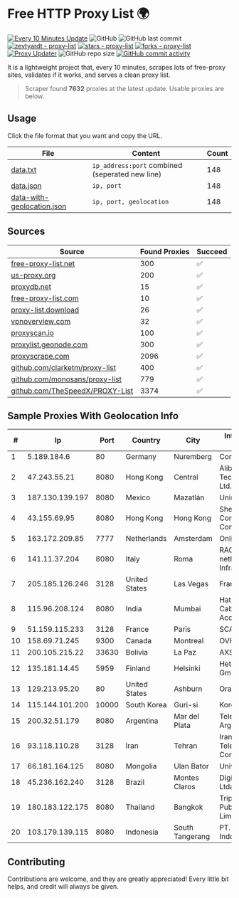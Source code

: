 
# Free HTTP Proxy List 🌍

[![Every 10 Minutes Update](https://github.com/mertguvencli/http-proxy-list/actions/workflows/main.yml/badge.svg?branch=main)](https://github.com/mertguvencli/http-proxy-list/actions/workflows/main.yml)
![GitHub](https://img.shields.io/github/license/mertguvencli/http-proxy-list)
![GitHub last commit](https://img.shields.io/github/last-commit/mertguvencli/http-proxy-list)
[![zevtyardt - proxy-list](https://img.shields.io/static/v1?label=zevtyardt&message=proxy-list&color=blue&logo=github)](https://github.com/zevtyardt/proxy-list "Go to GitHub repo")
[![stars - proxy-list](https://img.shields.io/github/stars/zevtyardt/proxy-list?style=social)](https://github.com/zevtyardt/proxy-list)
[![forks - proxy-list](https://img.shields.io/github/forks/zevtyardt/proxy-list?style=social)](https://github.com/zevtyardt/proxy-list)
[![Proxy Updater](https://github.com/zevtyardt/proxy-list/workflows/Proxy%20Updater/badge.svg)](https://github.com/zevtyardt/proxy-list/actions?query=workflow:"Proxy+Updater")
![GitHub repo size](https://img.shields.io/github/repo-size/zevtyardt/proxy-list)
[![GitHub commit activity](https://img.shields.io/github/commit-activity/m/zevtyardt/proxy-list?logo=commits)](https://github.com/zevtyardt/proxy-list/commits/main)

It is a lightweight project that, every 10 minutes, scrapes lots of free-proxy sites, validates if it works, and serves a clean proxy list.

> Scraper found **7632** proxies at the latest update. Usable proxies are below.

## Usage

Click the file format that you want and copy the URL.

|File|Content|Count|
|----|-------|-----|
|[data.txt](https://raw.githubusercontent.com/mertguvencli/http-proxy-list/main/proxy-list/data.txt)|`ip_address:port` combined (seperated new line)|148|
|[data.json](https://raw.githubusercontent.com/mertguvencli/http-proxy-list/main/proxy-list/data.json)|`ip, port`|148|
|[data-with-geolocation.json](https://raw.githubusercontent.com/mertguvencli/http-proxy-list/main/proxy-list/data-with-geolocation.json)|`ip, port, geolocation`|148|

## Sources

|Source|Found Proxies|Succeed|
|------|-------------|-------|
|[free-proxy-list.net](https://free-proxy-list.net)|300|✅|
|[us-proxy.org](https://www.us-proxy.org)|200|✅|
|[proxydb.net](http://proxydb.net)|15|✅|
|[free-proxy-list.com](https://free-proxy-list.com/?page=&port=&type%5B%5D=http&type%5B%5D=https&up_time=0&search=Search)|10|✅|
|[proxy-list.download](https://www.proxy-list.download/HTTP)|26|✅|
|[vpnoverview.com](https://vpnoverview.com/privacy/anonymous-browsing/free-proxy-servers)|32|✅|
|[proxyscan.io](https://www.proxyscan.io)|100|✅|
|[proxylist.geonode.com](https://proxylist.geonode.com/api/proxy-list?limit=300&page=1&sort_by=lastChecked&sort_type=desc&protocols=http,https)|300|✅|
|[proxyscrape.com](https://api.proxyscrape.com/v2/?request=displayproxies&protocol=http&timeout=10000&country=all&ssl=all&anonymity=all)|2096|✅|
|[github.com/clarketm/proxy-list](https://raw.githubusercontent.com/clarketm/proxy-list/master/proxy-list-raw.txt)|400|✅|
|[github.com/monosans/proxy-list](https://raw.githubusercontent.com/monosans/proxy-list/main/proxies/http.txt)|779|✅|
|[github.com/TheSpeedX/PROXY-List](https://raw.githubusercontent.com/TheSpeedX/PROXY-List/master/http.txt)|3374|✅|


## Sample Proxies With Geolocation Info

|#|Ip|Port|Country|City|Internet Service Provider|
|-|--|----|-------|----|-------------------------|
|1|5.189.184.6|80|Germany|Nuremberg|Contabo GmbH|
|2|47.243.55.21|8080|Hong Kong|Central|Alibaba (US) Technology Co., Ltd.|
|3|187.130.139.197|8080|Mexico|Mazatlán|Uninet S.A. de C.V.|
|4|43.155.69.95|8080|Hong Kong|Hong Kong|Shenzhen Tencent Computer Systems Company Limited|
|5|163.172.209.85|7777|Netherlands|Amsterdam|Online SAS NL|
|6|141.11.37.204|8080|Italy|Roma|RACK400 com netherlands Infrastructure|
|7|205.185.126.246|3128|United States|Las Vegas|FranTech Solutions|
|8|115.96.208.124|8080|India|Mumbai|Hathway IP over Cable Internet Access|
|9|51.159.115.233|3128|France|Paris|SCALEWAY|
|10|158.69.71.245|9300|Canada|Montreal|OVH SAS|
|11|200.105.215.22|33630|Bolivia|La Paz|AXS Bolivia S. A.|
|12|135.181.14.45|5959|Finland|Helsinki|Hetzner Online GmbH|
|13|129.213.95.20|80|United States|Ashburn|Oracle Corporation|
|14|115.144.101.200|10000|South Korea|Guri-si|Korea Telecom|
|15|200.32.51.179|8080|Argentina|Mar del Plata|Telefonica de Argentina|
|16|93.118.110.28|3128|Iran|Tehran|Iran Telecommunication Company PJS|
|17|66.181.164.125|8080|Mongolia|Ulan Bator|Univision LLC|
|18|45.236.162.240|3128|Brazil|Montes Claros|Digitus Informatica Ltda - ME|
|19|180.183.122.175|8080|Thailand|Bangkok|Triple T Broadband Public Company Limited|
|20|103.179.139.115|8080|Indonesia|South Tangerang|PT. Fiber Networks Indonesia|



## Contributing

Contributions are welcome, and they are greatly appreciated! Every
little bit helps, and credit will always be given.

